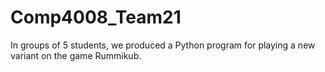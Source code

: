 # Comp4008_Team21
In groups of 5 students, we produced a Python program for playing a new variant on the game Rummikub.
